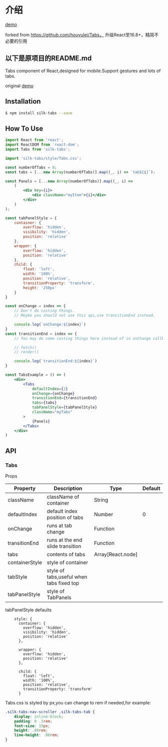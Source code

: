# 介绍

[demo](https://zhqjiang.github.io/Tabs/dist/index.html)

forked from https://github.com/houyulei/Tabs， 升级React至16.8+，精简不必要的引用


## 以下是原项目的README.md

Tabs component of React,designed for mobile.Support gestures and lots of tabs.

original [demo](https://houyulei.github.io/Tabs/dist/index.html)

## Installation

```bash
$ npm install silk-tabs --save
```

## How To Use

```jsx
import React from 'react';
import ReactDOM from 'react-dom';
import Tabs from 'silk-tabs';

import 'silk-tabs/style/Tabs.css';

const numberOfTabs = 8;
const tabs = [...new Array(numberOfTabs)].map((_, i) => `tab${i}`);

const Panels = [...new Array(numberOfTabs)].map((_, i) =>
    (
        <div key={i}>
            <div className="myItem">{i}</div>
        </div>
    )
);

const tabPanelStyle = {
    container: {
        overflow: 'hidden',
        visibility: 'hidden',
        position: 'relative'
    },
    wrapper: {
        overflow: 'hidden',
        position: 'relative'
    },
    child: {
        float: 'left',
        width: '100%',
        position: 'relative',
        transitionProperty: 'transform',
        height: '250px'
    }
}

const onChange = index => {
    // Don't do costing things.
    // Meybe you should not use this api,use transitionEnd instead.

    console.log(`onChange:${index}`)
}
const transitionEnd = index => {
    // You may do some costing things here instead of in onChange callback for better performance!

    // fetch()
    // render()

    console.log(`transitionEnd:${index}`)
}

const TabsExample = () => (
    <div>
        <Tabs
            defaultIndex={2}
            onChange={onChange}
            transitionEnd={transitionEnd}
            tabs={tabs}
            tabPanelStyle={tabPanelStyle}
            className="myTabs"
        >
            {Panels}
        </Tabs>
    </div>
)

```

## API

### Tabs

Props

| Property             | Description           | Type       | Default       |
|---------------- |----------------|----------|----------|
| className         |   className of container   | String |   |
| defaultIndex         |   default index position of tabs   | Number | 0  |
| onChange         |   runs at tab change   | Function |   |
| transitionEnd         |   runs at the end slide transition   | Function |   |
| tabs         |   contents of tabs   | Array[React.node] |   |
| containerStyle         |  style of container  |  |   |
| tabStyle         |   style of tabs,useful when tabs fixed top |  |   |
| tabPanelStyle         |  style of TabPanels  |  |   |

tabPanelStyle defaults
```
    style: {
      container: {
        overflow: 'hidden',
        visibility: 'hidden',
        position: 'relative'
      },

      wrapper: {
        overflow: 'hidden',
        position: 'relative'
      },

      child: {
        float: 'left',
        width: '100%',
        position: 'relative',
        transitionProperty: 'transform'
      }
```
Tabs.css is styled by px,you can change to rem if needed,for example:
```css
.silk-tabs-nav-scroller .silk-tabs-tab {
    display: inline-block;
    padding: 0 .3rem;
    font-size: 15px;
    height: .88rem;
    line-height: .88rem;
}
```
